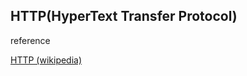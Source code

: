 ## HTTP(HyperText Transfer Protocol)

reference

[HTTP (wikipedia)](#https://ko.wikipedia.org/wiki/HTTP)